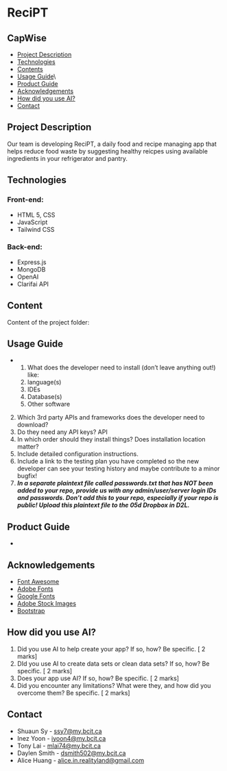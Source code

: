 # ReciPT

## CapWise

* [Project Description](#project-description)
* [Technologies](#technologies)
* [Contents](#content)
* [Usage Guide](#usage-guide)\
* [Product Guide](#product-guide)
* [Acknowledgements](#acknowledgements)
* [How did you use AI?](#how-did-you-use-ai)
* [Contact](#contact)


## Project Description
Our team is developing ReciPT, a daily food and recipe managing app that helps reduce food waste by suggesting healthy reicpes using available ingredients in your refrigerator and pantry. 
	
## Technologies
### Front-end:
* HTML 5, CSS
* JavaScript
* Tailwind CSS
### Back-end:
* Express.js 
* MongoDB 
* OpenAI
* Clarifai API
	
## Content
Content of the project folder:

## Usage Guide
- 1. What does the developer need to install (don’t leave anything out!) like:
    1. language(s)
    2. IDEs
    3. Database(s)
    4. Other software
2. Which 3rd party APIs and frameworks does the developer need to download?
3. Do they need any API keys?
API
4. In which order should they install things? Does installation location matter?
5. Include detailed configuration instructions.
6. Include a link to the testing plan you have completed so the new developer can see your testing history and maybe contribute to a minor bugfix!
7. ***In a separate plaintext file called passwords.txt that has NOT been added to your repo, provide us with any admin/user/server login IDs and passwords. Don’t add this to your repo, especially if your repo is public! Upload this plaintext file to the 05d Dropbox in D2L.***

## Product Guide
- 

## Acknowledgements 
* <a href="https://fontawesome.com/">Font Awesome</a>
* <a href="https://fonts.adobe.com/">Adobe Fonts</a> 
* <a href="https://fonts.google.com/">Google Fonts</a>
* <a href="https://stock.adobe.com/images">Adobe Stock Images</a>
* <a href="https://getbootstrap.com/">Bootstrap</a>

## How did you use AI?
1. Did you use AI to help create your app? If so, how? Be specific. [ 2 marks]
2. DId you use AI to create data sets or clean data sets? If so, how? Be specific. [ 2 marks]
3. Does your app use AI? If so, how? Be specific. [ 2 marks]
4. Did you encounter any limitations? What were they, and how did you overcome them? Be specific. [ 2 marks]

## Contact 
* Shuaun Sy - ssy7@my.bcit.ca
* Inez Yoon - iyoon4@my.bcit.ca
* Tony Lai - mlai74@my.bcit.ca
* Daylen Smith - dsmith502@my.bcit.ca
* Alice Huang - alice.in.realityland@gmail.com
